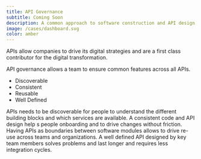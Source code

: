 ```yaml
---
title: API Governance
subtitle: Coming Soon
description: A common approach to software construction and API design across a team creates a high quality solution.
image: /cases/dashboard.svg
color: amber
---
```


APIs allow companies to drive its digital strategies and are a first class contributor for the digital transformation.

API governance allows a team to ensure common features across all APIs.

* Discoverable
* Consistent
* Reusable
* Well Defined


APIs needs to be discoverable for people to understand the different building blocks and which services are available. A consistent code and API design help s people onboarding and to drive changes without friction. Having APIs as boundaries between software modules allows to drive re-use across teams and organizations. A well defined API designed by key team members solves problems and last longer and requires less integration cycles.

